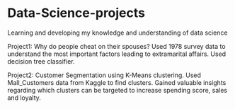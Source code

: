# Data-Science-projects
Learning and developing my knowledge and understanding of data science

Project1: Why do people cheat on their spouses? Used 1978 survey data to understand the most important factors leading to extramarital affairs. Used decision tree classifier.

Project2: Customer Segmentation using K-Means clustering. Used Mall_Customers data from Kaggle to find clusters. Gained valuable insights regarding which clusters can be targeted to increase spending score, sales and loyalty.
